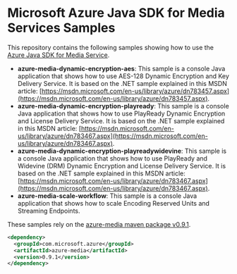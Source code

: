 # Microsoft Azure Java SDK for Media Services Samples
This repository contains the following samples showing how to use the [Azure Java SDK for Media Service](https://github.com/Azure/azure-sdk-for-java/tree/master/services/azure-media).

* **azure-media-dynamic-encryption-aes**: This sample is a console Java application that shows how to use AES-128 Dynamic Encryption and Key Delivery Service. It is based on the .NET sample explained in this MSDN article: [https://msdn.microsoft.com/en-us/library/azure/dn783457.aspx](https://msdn.microsoft.com/en-us/library/azure/dn783457.aspx).
* **azure-media-dynamic-encryption-playready**: This sample is a console Java application that shows how to use PlayReady Dynamic Encryption and License Delivery Service. It is based on the .NET sample explained in this MSDN article: [https://msdn.microsoft.com/en-us/library/azure/dn783467.aspx](https://msdn.microsoft.com/en-us/library/azure/dn783467.aspx).
* **azure-media-dynamic-encryption-playreadywidevine**: This sample is a console Java application that shows how to use PlayReady and Widevine (DRM) Dynamic Encryption and License Delivery Service. It is based on the .NET sample explained in this MSDN article: [https://msdn.microsoft.com/en-us/library/azure/dn783467.aspx](https://msdn.microsoft.com/en-us/library/azure/dn783467.aspx).
* **azure-media-scale-workflow**: This sample is a console Java application that shows how to scale Encoding Reserved Units and Streaming Endpoints.

These samples rely on the [azure-media maven package v0.9.1](http://mvnrepository.com/artifact/com.microsoft.azure/azure-media/0.9.1).

```xml
<dependency>
  <groupId>com.microsoft.azure</groupId>
  <artifactId>azure-media</artifactId>
  <version>0.9.1</version>
</dependency>
```
